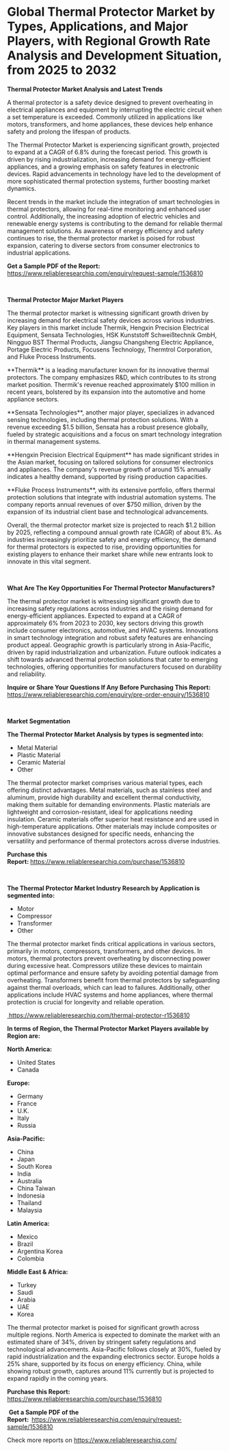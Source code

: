 <p><h1>Global Thermal Protector Market by Types, Applications, and Major Players, with Regional Growth Rate Analysis and Development Situation, from 2025 to 2032</h1></p><p><strong>Thermal Protector Market Analysis and Latest Trends</strong></p>
<p><p>A thermal protector is a safety device designed to prevent overheating in electrical appliances and equipment by interrupting the electric circuit when a set temperature is exceeded. Commonly utilized in applications like motors, transformers, and home appliances, these devices help enhance safety and prolong the lifespan of products.</p><p>The Thermal Protector Market is experiencing significant growth, projected to expand at a CAGR of 6.8% during the forecast period. This growth is driven by rising industrialization, increasing demand for energy-efficient appliances, and a growing emphasis on safety features in electronic devices. Rapid advancements in technology have led to the development of more sophisticated thermal protection systems, further boosting market dynamics.</p><p>Recent trends in the market include the integration of smart technologies in thermal protectors, allowing for real-time monitoring and enhanced user control. Additionally, the increasing adoption of electric vehicles and renewable energy systems is contributing to the demand for reliable thermal management solutions. As awareness of energy efficiency and safety continues to rise, the thermal protector market is poised for robust expansion, catering to diverse sectors from consumer electronics to industrial applications.</p></p>
<p><strong>Get a Sample PDF of the Report:&nbsp;</strong> <a href="https://www.reliableresearchiq.com/enquiry/request-sample/1536810?utm_campaign=2477&utm_medium=2&utm_source=Github&utm_content=ia&utm_term=27022025&utm_id=thermal-protector">https://www.reliableresearchiq.com/enquiry/request-sample/1536810</a></p>
<p>&nbsp;</p>
<p><strong>Thermal Protector Major Market Players</strong></p>
<p><p>The thermal protector market is witnessing significant growth driven by increasing demand for electrical safety devices across various industries. Key players in this market include Thermik, Hengxin Precision Electrical Equipment, Sensata Technologies, HSK Kunststoff Schweißtechnik GmbH, Ningguo BST Thermal Products, Jiangsu Changsheng Electric Appliance, Portage Electric Products, Focusens Technology, Thermtrol Corporation, and Fluke Process Instruments.</p><p>**Thermik** is a leading manufacturer known for its innovative thermal protectors. The company emphasizes R&D, which contributes to its strong market position. Thermik's revenue reached approximately $100 million in recent years, bolstered by its expansion into the automotive and home appliance sectors.</p><p>**Sensata Technologies**, another major player, specializes in advanced sensing technologies, including thermal protection solutions. With a revenue exceeding $1.5 billion, Sensata has a robust presence globally, fueled by strategic acquisitions and a focus on smart technology integration in thermal management systems.</p><p>**Hengxin Precision Electrical Equipment** has made significant strides in the Asian market, focusing on tailored solutions for consumer electronics and appliances. The company's revenue growth of around 15% annually indicates a healthy demand, supported by rising production capacities.</p><p>**Fluke Process Instruments**, with its extensive portfolio, offers thermal protection solutions that integrate with industrial automation systems. The company reports annual revenues of over $750 million, driven by the expansion of its industrial client base and technological advancements.</p><p>Overall, the thermal protector market size is projected to reach $1.2 billion by 2025, reflecting a compound annual growth rate (CAGR) of about 8%. As industries increasingly prioritize safety and energy efficiency, the demand for thermal protectors is expected to rise, providing opportunities for existing players to enhance their market share while new entrants look to innovate in this vital segment.</p></p>
<p>&nbsp;</p>
<p><strong>What Are The Key Opportunities For Thermal Protector Manufacturers?</strong></p>
<p><p>The thermal protector market is witnessing significant growth due to increasing safety regulations across industries and the rising demand for energy-efficient appliances. Expected to expand at a CAGR of approximately 6% from 2023 to 2030, key sectors driving this growth include consumer electronics, automotive, and HVAC systems. Innovations in smart technology integration and robust safety features are enhancing product appeal. Geographic growth is particularly strong in Asia-Pacific, driven by rapid industrialization and urbanization. Future outlook indicates a shift towards advanced thermal protection solutions that cater to emerging technologies, offering opportunities for manufacturers focused on durability and reliability.</p></p>
<p><strong>Inquire or Share Your Questions If Any Before Purchasing This Report:</strong> <a href="https://www.reliableresearchiq.com/enquiry/pre-order-enquiry/1536810?utm_campaign=2477&utm_medium=2&utm_source=Github&utm_content=ia&utm_term=27022025&utm_id=thermal-protector">https://www.reliableresearchiq.com/enquiry/pre-order-enquiry/1536810</a></p>
<p>&nbsp;</p>
<p><strong>Market Segmentation</strong></p>
<p><strong>The Thermal Protector Market Analysis by types is segmented into:</strong></p>
<p><ul><li>Metal Material</li><li>Plastic Material</li><li>Ceramic Material</li><li>Other</li></ul></p>
<p><p>The thermal protector market comprises various material types, each offering distinct advantages. Metal materials, such as stainless steel and aluminum, provide high durability and excellent thermal conductivity, making them suitable for demanding environments. Plastic materials are lightweight and corrosion-resistant, ideal for applications needing insulation. Ceramic materials offer superior heat resistance and are used in high-temperature applications. Other materials may include composites or innovative substances designed for specific needs, enhancing the versatility and performance of thermal protectors across diverse industries.</p></p>
<p><strong>Purchase this Report:&nbsp;</strong><a href="https://www.reliableresearchiq.com/purchase/1536810?utm_campaign=2477&utm_medium=2&utm_source=Github&utm_content=ia&utm_term=27022025&utm_id=thermal-protector">https://www.reliableresearchiq.com/purchase/1536810</a></p>
<p>&nbsp;</p>
<p><strong>The Thermal Protector Market Industry Research by Application is segmented into:</strong></p>
<p><ul><li>Motor</li><li>Compressor</li><li>Transformer</li><li>Other</li></ul></p>
<p><p>The thermal protector market finds critical applications in various sectors, primarily in motors, compressors, transformers, and other devices. In motors, thermal protectors prevent overheating by disconnecting power during excessive heat. Compressors utilize these devices to maintain optimal performance and ensure safety by avoiding potential damage from overheating. Transformers benefit from thermal protectors by safeguarding against thermal overloads, which can lead to failures. Additionally, other applications include HVAC systems and home appliances, where thermal protection is crucial for longevity and reliable operation.</p></p>
<p><a href="https://www.reliableresearchiq.com/thermal-protector-r1536810?utm_campaign=2477&utm_medium=2&utm_source=Github&utm_content=ia&utm_term=27022025&utm_id=thermal-protector">&nbsp;https://www.reliableresearchiq.com/thermal-protector-r1536810</a></p>
<p><strong>In terms of Region, the Thermal Protector Market Players available by Region are:</strong></p>
<p>
    <p> <strong> North America: </strong>
        <ul>
            <li>United States</li>
            <li>Canada</li>
        </ul>
        </p> 
    <p> <strong> Europe: </strong>
        <ul>
            <li>Germany</li>
            <li>France</li>
            <li>U.K.</li>
            <li>Italy</li>
            <li>Russia</li>
        </ul>
        </p> 
    <p> <strong> Asia-Pacific: </strong>
        <ul>
            <li>China</li>
            <li>Japan</li>
            <li>South Korea</li>
            <li>India</li>
            <li>Australia</li>
            <li>China Taiwan</li>
            <li>Indonesia</li>
            <li>Thailand</li>
            <li>Malaysia</li>
        </ul>
        </p> 
    <p> <strong> Latin America: </strong>
        <ul>
            <li>Mexico</li>
            <li>Brazil</li>
            <li>Argentina Korea</li>
            <li>Colombia</li>
        </ul>
        </p> 
    <p> <strong> Middle East & Africa: </strong>
        <ul>
            <li>Turkey</li>
            <li>Saudi</li>
            <li>Arabia</li>
            <li>UAE</li>
            <li>Korea</li>
        </ul>
    </p>
    </p>
<p><p>The thermal protector market is poised for significant growth across multiple regions. North America is expected to dominate the market with an estimated share of 34%, driven by stringent safety regulations and technological advancements. Asia-Pacific follows closely at 30%, fueled by rapid industrialization and the expanding electronics sector. Europe holds a 25% share, supported by its focus on energy efficiency. China, while showing robust growth, captures around 11% currently but is projected to expand rapidly in the coming years.</p></p>
<p><strong>Purchase this Report: </strong><a href="https://www.reliableresearchiq.com/purchase/1536810?utm_campaign=2477&utm_medium=2&utm_source=Github&utm_content=ia&utm_term=27022025&utm_id=thermal-protector">https://www.reliableresearchiq.com/purchase/1536810</a></p>
<p>&nbsp;<strong>Get a Sample PDF of the Report:&nbsp;&nbsp;</strong><a href="https://www.reliableresearchiq.com/enquiry/request-sample/1536810?utm_campaign=2477&utm_medium=2&utm_source=Github&utm_content=ia&utm_term=27022025&utm_id=thermal-protector">https://www.reliableresearchiq.com/enquiry/request-sample/1536810</a></p>
<p><strong></strong></p>
<p>Check more reports on <a href="https://www.reliableresearchiq.com/?utm_campaign=2477&utm_medium=2&utm_source=Github&utm_content=ia&utm_term=27022025&utm_id=thermal-protector">https://www.reliableresearchiq.com/</a></p>